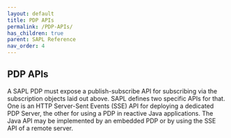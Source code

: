 ```yaml
---
layout: default
title: PDP APIs
permalink: /PDP-APIs/
has_children: true
parent: SAPL Reference
nav_order: 4
---
```


## PDP APIs

A SAPL PDP must expose a publish-subscribe API for subscribing via the subscription objects laid out above. SAPL defines two specific APIs for that. One is an HTTP Server-Sent Events (SSE) API for deploying a dedicated PDP Server, the other for using a PDP in reactive Java applications. The Java API may be implemented by an embedded PDP or by using the SSE API of a remote server.